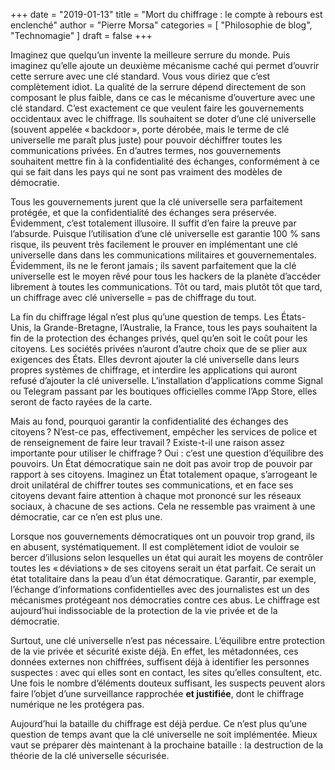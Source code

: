 +++
date        = "2019-01-13"
title       = "Mort du chiffrage : le compte à rebours est enclenché"
author      = "Pierre Morsa"
categories  = [ "Philosophie de blog", "Technomagie" ]
draft       = false
+++

Imaginez que quelqu’un invente la meilleure serrure du monde. Puis imaginez qu’elle ajoute un deuxième mécanisme caché qui permet d’ouvrir cette serrure avec une clé standard. Vous vous diriez que c’est complètement idiot. La qualité de la serrure dépend directement de son composant le plus faible, dans ce cas le mécanisme d’ouverture avec une clé standard. C’est exactement ce que veulent faire les gouvernements occidentaux avec le chiffrage. Ils souhaitent se doter d’une clé universelle (souvent appelée « backdoor », porte dérobée, mais le terme de clé universelle me paraît plus juste) pour pouvoir déchiffrer toutes les communications privées. En d’autres termes, nos gouvernements souhaitent mettre fin à la confidentialité des échanges, conformément à ce qui se fait dans les pays qui ne sont pas vraiment des modèles de démocratie.

Tous les gouvernements jurent que la clé universelle sera parfaitement protégée, et que la confidentialité des échanges sera préservée. Évidemment, c’est totalement illusoire. Il suffit d’en faire la preuve par l’absurde. Puisque l’utilisation d’une clé universelle est garantie 100 % sans risque, ils peuvent très facilement le prouver en implémentant une clé universelle dans dans les communications militaires et gouvernementales. Évidemment, ils ne le feront jamais ; ils savent parfaitement que la clé universelle est le moyen rêvé pour tous les hackers de la planète d’accéder librement à toutes les communications. Tôt ou tard, mais plutôt tôt que tard, un chiffrage avec clé universelle = pas de chiffrage du tout.

La fin du chiffrage légal n’est plus qu’une question de temps. Les États-Unis, la Grande-Bretagne, l’Australie, la France, tous les pays souhaitent la fin de la protection des échanges privés, quel qu’en soit le coût pour les citoyens. Les sociétés privées n’auront d’autre choix que de se plier aux exigences des États. Elles devront ajouter la clé universelle dans leurs propres systèmes de chiffrage, et interdire les applications qui auront refusé d’ajouter la clé universelle. L’installation d’applications comme Signal ou Telegram passant par les boutiques officielles comme l’App Store, elles seront de facto rayées de la carte.

Mais au fond, pourquoi garantir la confidentialité des échanges des citoyens ? N’est-ce pas, effectivement, empêcher les services de police et de renseignement de faire leur travail ? Existe-t-il une raison assez importante pour utiliser le chiffrage ? Oui : c’est une question d’équilibre des pouvoirs. Un État démocratique sain ne doit pas avoir trop de pouvoir par rapport à ses citoyens. Imaginez un État totalement opaque, s’arrogeant le droit unilatéral de chiffrer toutes ses communications, et en face ses citoyens devant faire attention à chaque mot prononcé sur les réseaux sociaux, à chacune de ses actions. Cela ne ressemble pas vraiment à une démocratie, car ce n’en est plus une.

Lorsque nos gouvernements démocratiques ont un pouvoir trop grand, ils en abusent, systématiquement. Il est complètement idiot de vouloir se bercer d’illusions selon lesquelles un état qui aurait les moyens de contrôler toutes les « déviations » de ses citoyens serait un état parfait. Ce serait un état totalitaire dans la peau d’un état démocratique. Garantir, par exemple, l’échange d’informations confidentielles avec des journalistes est un des mécanismes protégeant nos démocraties contre ces abus. Le chiffrage est aujourd’hui indissociable de la protection de la vie privée et de la démocratie.

Surtout, une clé universelle n’est pas nécessaire. L’équilibre entre protection de la vie privée et sécurité existe déjà. En effet, les métadonnées, ces données externes non chiffrées, suffisent déjà à identifier les personnes suspectes : avec qui elles sont en contact, les sites qu’elles consultent, etc. Une fois le nombre d’éléments douteux suffisant, les suspects peuvent alors faire l’objet d’une surveillance rapprochée **et justifiée**, dont le chiffrage numérique ne les protégera pas.

Aujourd’hui la bataille du chiffrage est déjà perdue. Ce n’est plus qu’une question de temps avant que la clé universelle ne soit implémentée. Mieux vaut se préparer dès maintenant à la prochaine bataille : la destruction de la théorie de la clé universelle sécurisée.

